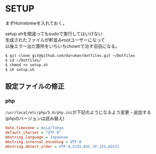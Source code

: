 SETUP
================================================================================

まずHomebrewを入れておく。  


setup.shを間違ってもsudoで実行してはいけない  
生成されたファイルが軒並みrootユーザーになって  
以後エラー出た箇所をいちいちchownで治す羽目になる。  

```bash
$ git clone git@github.com/daruman/dotfiles.git ~/Dotfiles
$ cd ~/Dotfiles/
$ chmod +x setup.sh
$ sh setup.sh
```

設定ファイルの修正
--------------------------------------------------------------------------------

### php
`/usr/local/etc/php/5.6/php.ini`が下記のようになるよう変更・追加する  
(phpのバージョンは読み替え)

```php.ini
date.timezone = Asia/Tokyo
default_charset = "UTF-8"
mbstring.language = Japanese
mbstring.internal_encoding = UTF-8
mbstring.detect_order = UTF-8,SJIS,EUC-JP,JIS,ASCII
```

